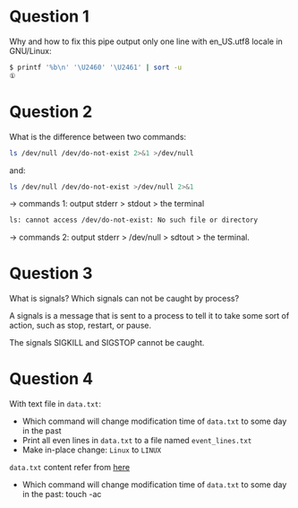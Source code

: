 # Question 1

Why and how to fix this pipe output only one line with en_US.utf8 locale in GNU/Linux:

```sh
$ printf '%b\n' '\U2460' '\U2461' | sort -u
①
```

# Question 2

What is the difference between two commands:

```sh
ls /dev/null /dev/do-not-exist 2>&1 >/dev/null
```

and:

```sh
ls /dev/null /dev/do-not-exist >/dev/null 2>&1
```
-> commands 1: output stderr > stdout > the terminal
```sh
ls: cannot access /dev/do-not-exist: No such file or directory
```
-> commands 2: output stderr > /dev/null > sdtout > the terminal.

# Question 3

What is signals? Which signals can not be caught by process?

A signals is a message that is sent to a process to tell it to take some sort of action, such as stop, restart, or pause.

The signals SIGKILL and SIGSTOP cannot be caught.

# Question 4

With text file in `data.txt`:

 - Which command will change modification time of `data.txt` to some day in the past
 - Print all even lines in `data.txt` to a file named `event_lines.txt`
 - Make in-place change: `Linux` to `LINUX`

`data.txt` content refer from [here](https://en.wikipedia.org/wiki/Linux_distribution)


 - Which command will change modification time of `data.txt` to some day in the past: touch -ac

